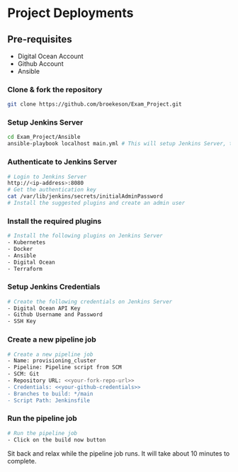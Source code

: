 Project Deployments
===================
Pre-requisites
--------------
- Digital Ocean Account
- Github Account
- Ansible

### Clone & fork the repository
```bash
git clone https://github.com/broekeson/Exam_Project.git
```
### Setup Jenkins Server
```bash
cd Exam_Project/Ansible
ansible-playbook localhost main.yml # This will setup Jenkins Server, terraform and the required plugins
```
### Authenticate to Jenkins Server
```bash
# Login to Jenkins Server
http://<ip-address>:8080
# Get the authentication key
cat /var/lib/jenkins/secrets/initialAdminPassword
# Install the suggested plugins and create an admin user
```
### Install the required plugins
```bash
# Install the following plugins on Jenkins Server
- Kubernetes
- Docker
- Ansible
- Digital Ocean
- Terraform
```

### Setup Jenkins Credentials
```bash
# Create the following credentials on Jenkins Server
- Digital Ocean API Key
- Github Username and Password
- SSH Key
```

### Create a new pipeline job
```bash
# Create a new pipeline job
- Name: provisioning_cluster
- Pipeline: Pipeline script from SCM
- SCM: Git
- Repository URL: <<your-fork-repo-url>>
- Credentials: <<your-github-credentials>>
- Branches to build: */main
- Script Path: Jenkinsfile
```

### Run the pipeline job
```bash
# Run the pipeline job
- Click on the build now button
```
Sit back and relax while the pipeline job runs. It will take about 10 minutes to complete.

